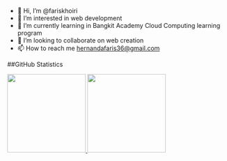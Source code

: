 - 👋 Hi, I’m @fariskhoiri
- 👀 I’m interested in web development
- 🌱 I’m currently learning in Bangkit Academy Cloud Computing learning program
- 💞️ I’m looking to collaborate on web creation
- 📫 How to reach me hernandafaris36@gmail.com

##GitHub Statistics
<p align="left">
<a href="https://github.com/penuliscode">
  <img height="180em" src="https://github-readme-stats-eight-theta.vercel.app/api?username=fariskhoiri&show_icons=true&theme=algolia&include_all_commits=true&count_private=true"/>
  <img height="180em" src="https://github-readme-stats-eight-theta.vercel.app/api/top-langs/?username=fariskhoiri&layout=compact&theme=algolia"/>
</a>
</p>

<!---
fariskhoiri/fariskhoiri is a ✨ special ✨ repository because its `README.md` (this file) appears on your GitHub profile.
You can click the Preview link to take a look at your changes.
--->
